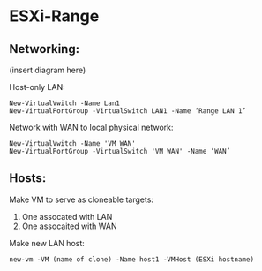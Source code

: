 # ESXi-Range

## Networking:

(insert diagram here)

Host-only LAN:
```
New-VirtualVwitch -Name Lan1
New-VirtualPortGroup -VirtualSwitch LAN1 -Name ‘Range LAN 1’
```
Network with WAN to local physical network:
```
New-VirtualVwitch -Name 'VM WAN'
New-VirtualPortGroup -VirtualSwitch 'VM WAN' -Name ‘WAN’
```

## Hosts:

Make VM to serve as cloneable targets: 
1. One assocated with LAN
2. One assocaited with WAN

Make new LAN host:
```
new-vm -VM (name of clone) -Name host1 -VMHost (ESXi hostname)
```

